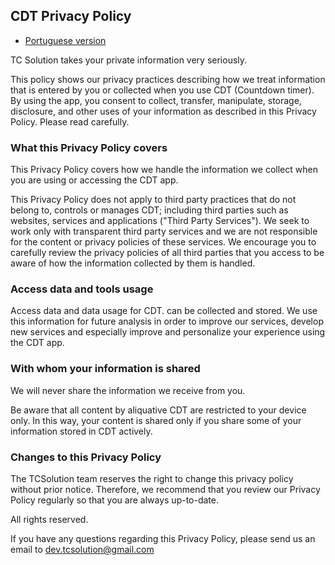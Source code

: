 ## CDT Privacy Policy

* [Portuguese version](/privacy_policy-pt.html)

TC Solution takes your private information very seriously.

This policy shows our privacy practices describing how we treat information that is entered by you or collected when you use CDT (Countdown timer).
By using the app, you consent to collect, transfer, manipulate, storage, disclosure, and other uses of your information as described in this Privacy Policy. Please read carefully.

### What this Privacy Policy covers

This Privacy Policy covers how we handle the information we collect when you are using or accessing the CDT app.

This Privacy Policy does not apply to third party practices that do not belong to, controls or manages CDT; including third parties such as websites, services and applications ("Third Party Services"). We seek to work only with transparent third party services and we are not responsible for the content or privacy policies of these services. We encourage you to carefully review the privacy policies of all third parties that you access to be aware of how the information collected by them is handled.

### Access data and tools usage

Access data and data usage for CDT. can be collected and stored. We use this information for future analysis in order to improve our services, develop new services and especially improve and personalize your experience using the CDT app.

### With whom your information is shared

We will never share the information we receive from you.

Be aware that all content by aliquative CDT are restricted to your device only. In this way, your content is shared only if you share some of your information stored in CDT actively.

### Changes to this Privacy Policy

The TCSolution team reserves the right to change this privacy policy without prior notice. Therefore, we recommend that you review our Privacy Policy regularly so that you are always up-to-date.

All rights reserved.

If you have any questions regarding this Privacy Policy, please send us an email to [dev.tcsolution@gmail.com](mailto:dev.tcsolution@gmail.com)





